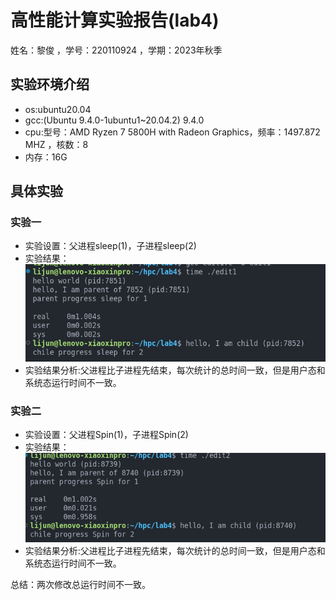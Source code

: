 # 高性能计算实验报告(lab4)

姓名：黎俊 ，学号：220110924 ，学期：2023年秋季

## 实验环境介绍

- os:ubuntu20.04
- gcc:(Ubuntu 9.4.0-1ubuntu1~20.04.2) 9.4.0
- cpu:型号：AMD Ryzen 7 5800H with Radeon Graphics，频率：1497.872 MHZ ，核数：8
- 内存：16G

## 具体实验

### 实验一

- 实验设置：父进程sleep(1)，子进程sleep(2)
- 实验结果：![edit1](edit1.png)
- 实验结果分析:父进程比子进程先结束，每次统计的总时间一致，但是用户态和系统态运行时间不一致。

### 实验二
- 实验设置：父进程Spin(1)，子进程Spin(2)
- 实验结果：![edit2](edit2.png)
- 实验结果分析:父进程比子进程先结束，每次统计的总时间一致，但是用户态和系统态运行时间不一致。


总结：两次修改总运行时间不一致。